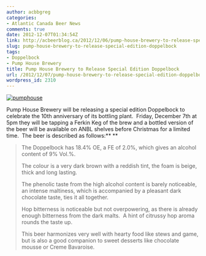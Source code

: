 ```yaml
---
author: acbbgreg
categories:
- Atlantic Canada Beer News
comments: true
date: 2012-12-07T01:34:54Z
link: http://acbeerblog.ca/2012/12/06/pump-house-brewery-to-release-special-edition-doppelbock/
slug: pump-house-brewery-to-release-special-edition-doppelbock
tags:
- Doppelbock
- Pump House Brewery
title: Pump House Brewery to Release Special Edition Doppelbock
url: /2012/12/07/pump-house-brewery-to-release-special-edition-doppelbock/
wordpress_id: 2310
---
```


[![pumphouse](http://acbeerblog.ca/wp-content/uploads/2012/11/pumphouse.png)](http://atlanticcanadabeerblog.wordpress.com/2012/11/25/the-story-of-pump-house-brewery-featured-in-winter-edition-of-occasions-magazine-nova-scotia-edition/pumphouse-5/)

Pump House Brewery will be releasing a special edition Doppelbock to celebrate the 10th anniversary of its bottling plant.  Friday, December 7th at 5pm they will be tapping a Ferkin Keg of the brew and a bottled version of the beer will be available on ANBL shelves before Christmas for a limited time.  The beer is described as follows:**
**


<blockquote>The Doppelbock has 18.4% OE, a FE of 2.0%, which gives an alcohol content of 9% Vol.%.

The colour is a very dark brown with a reddish tint, the foam is beige, thick and long lasting.

The phenolic taste from the high alcohol content is barely noticeable, an intense maltiness, which is accompanied by a pleasant dark chocolate taste, ties it all together.

Hop bitterness is noticeable but not overpowering, as there is already enough bitterness from the dark malts.  A hint of citrussy hop aroma rounds the taste up.

This beer harmonizes very well with hearty food like stews and game, but is also a good companion to sweet desserts like chocolate mousse or Creme Bavaroise.</blockquote>
